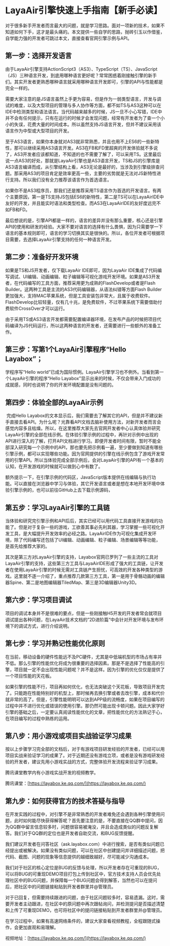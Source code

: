 # LayaAir引擎快速上手指南【新手必读】



​     对于很多新手开发者而言最大的问题，就是学习思路。面对一项新的技术，如果不知道如何下手，这才是最头痛的。本文提供一些自学的思路，抛砖引玉以作借鉴，自学能力强的开发者可跳过本文，直接查看官网引擎示例与API。

 

## 第一步：选择开发语言

由于LayaAir引擎支持ActionScript3（AS3）、TypeScript（TS）、JavaScript（JS）三种语言开发，到底用哪种语言更好呢？常常困惑着刚接触引擎的新手们。其实开发者更熟悉哪种语言就采用哪种语言开发即可，引擎的API与性能都是完全一样的。

需要大家注意的是JS语言虽然上手更为容易，但是作为一弱类型语言，开发与调试的难度，以及大型项目的管理与多人协作等方面，都不如TS与AS3这种可以在IDE中检测类型和语法语言。当代码越来越多的时候，JS一旦不小心写错，IDE中并不会有任何提示，只有在运行的时候才会发现问题，经常有开发者为了查一个小小的失误，花费大量的时间成本。所以虽然支持JS语言开发，但并不建议采用该语言作为中型或大型项目的开发。

至于AS3语言，如果你本身就对AS3就非常熟悉，并且也用不上ES6的一些新特性，那可以继续采用AS3语言开发。AS3在FB和FD里超爽的开发体验就不多说了，AS3开发者应该都知道，不知道的也不需要了解了，可以采用TS。这里最后说一点AS3的好处，那就是LayaAir引擎也是AS3语言开发，TS和JS的引擎库是AS3语言编译而成，从引擎结构上看，AS3无论是最好的，当涉及到引擎级排查问题。那采用AS3的项目肯定是效率更高一些，主要的劣势就是无法对JS新特性进行支持。所以我们没有全力推荐该语言作为首选语言。

如果你不是AS3程序员，那我们还是推荐采用TS语言作为首选的开发语言。有两个主要原因，第一是TS支持JS包括ES6的新特性，第二是TS可以在LayaAirIDE中友好的开发，并且能实时语法和类型检查。而AS3在LayaAirIDE的友好度远完不如FB和FD。

最后想说的是，引擎API都是一样的，语言的差异并没有那么重要，核心还是引擎API的使用和研发的经验。大家不要对语言的选择有什么畏惧，因为只需要学一下语言的基本规则即可，语言的学习切换其实是很快的。所以，各位开发者可根据项目需要，去选择LayaAir引擎支持的任何一种语言开发。

 

## 第二步：准备好开发环境

如果是TS和JS开发者，仅下载LayaAir IDE即可，因为LayaAir IDE集成了代码编写调试、UI编辑、动画编辑、粒子编辑等可视化游戏开发环境。如果是AS3开发者，在代码编写的工具方面，推荐采用更为成熟的FlashDevelop或者是Flash Builder。这两种工具是主流的AS3代码编辑器，从语法纠错等方面Flash Builder更加强大，支持MAC苹果系统，但是工具安装包非常大，且属于收费软件。FlashDevelop比较轻量，仅有几十兆，是免费软件，不过苹果系统下需要借助付费软件CrossOver才可以运行。

由于采用TS或AS3语言开发都需要配置编译器环境，在发布产品的时候把项目代码编译为JS代码运行，所以这两种语言的开发者，还需要进行一些额外的准备工作。



## 第三步：写第1个LayaAir引擎程序“Hello Layabox”；

学程序写“Hello world”已成为国际惯例。LayaAir引擎学习也不例外。当看到第一个LayaAir引擎的程序“Hello Layabox”显示出来的时候，不仅会带来入门成功的成就感，同时也说明了你的开发环境配置是没有问题的。



## 第四步：体验全部的LayaAir示例

​    完成Hello Layabox的文本显示后，我们需要去了解其它的API，但是并不建议新手直接去看API。为什么呢？光靠看API文档去脑补使用方法，对新开发者而言会感觉内容多且枯燥。所以，在这里推荐大家先去官网开发者中心认真体验并研究LayaAir引擎的全部在线示例。在体验引擎示例的过程中，再针对示例中出现的API进行深入的了解，打开API文档进行学习。即便开发者时间有限，暂时不能全部深入研究每一个示例中的API，那也要先把示例看一遍，至少要做到知道有哪些引擎示例，都可以实现哪些功能。因为官网提供的引擎在线示例包含了游戏开发常用的引擎API。所以当体验完成全部示例后，会对LayaAir引擎的API有一个基本的认知，在开发游戏的时候就可以做到心中有数了。

额外提示一下，在引擎示例的代码区，JavaScript版本提供在线编辑与执行功能。可以直接在浏览器中学习与体验，其它开发语言或者是想在本地开发环境中体验引擎示例的，也可以前往GitHub上去下载示例源码，

 

## 第五步：学习LayaAir引擎的工具链

当体验和研究完引擎示例和API后后，其实已经可以用代码工具直接开发游戏的功能了。但是对于复杂一些的游戏，工欲善其事必先利其器，学习掌握一些可视化开发工具，是大幅提升开发效率的必经之路。LayaAirIDE作为可视化集成开发环境，除了代码编写还包括了UI编辑、动画编辑、粒子编辑、场景编辑等等功能，是首先给推荐大家的。

其次是第三方对LayaAir引擎的支持，Layabox官网已罗列了一些主流的工具对LayaAir引擎的支持，这些第三方工具与LayaAirIDE形成了强大的工具链，让开发者在使用LayaAir引擎的时候无需对工具链产生担忧，可高效的开发各种类型的游戏。这里就不逐一介绍了，重点推荐几款第三方工具，第一是用于骨骼动画的编辑器Spine、第二是地图编辑器TiledMap、第三是3D编辑器Unity3D。



## 第六步：学习项目调试

项目的调试本身并不是很难的要点，但是一些刚接触H5开发的开发者常会就项目调试提出各种问题，在LayaAir技术文档的”2D进阶篇“中会针对开发环境与发布环境下的调试方式，进行介绍说明。



## 第七步：学习并熟记性能优化原则

在当前，移动设备的硬件性能远不及PC硬件，尤其是中低端机型的市场占有率并不低。那么引擎的性能优化将成为很重要的选择因素。那是不是选择了性能高的引擎，项目就一定不会出现性能问题呢？并不是这样。因为引擎的优化仅仅是提供了一个项目性能的天花板。

如果引擎的性能不行，项目再如何优化，也无法突破这个天花板，导致项目开发完了。只能跑在性能特别好的机型上，那时候再去换引擎或者去改引擎，成本和代价就非常的高了。但是，引擎性能明明可以达到APP级的流畅度，如果在项目编写的过程中并不进行优化或错误的使用引擎。那仍然可能出现卡顿问题。因此大家学好引擎的基础之后，一定要认真阅读性能优化的文章，把性能优化的方法熟记于心，在项目编写的过程中熟练的运用。

 

## 第八步：用小游戏或项目实战验证学习成果

按以上步骤学习完全部的文档后，对于有游戏项目研发经验的开发者，已经可以用项目实战来验证学习的成果了。对于近期还没有游戏立项，或者是没有游戏研发经验的开发者，建议先用小游戏实战的方式，完整体验开发流程来验证学习成果。

腾讯课堂教学内有小游戏实战开发的视频教学。

腾讯课堂：[https://layabox.ke.qq.com/](https://layabox.ke.qq.com/)



## 第九步：如何获得官方的技术答疑与指导

在开发实践的过程中，对引擎不是非常熟悉的开发者难免还会遇到各种引擎使用问题，此时如何能尽快获得解答呢？首先要注意的是，不要直接在QQ群中提问，因为QQ群中留言信息较多时，问题很容易被淹没，并且会造成类似的问题反复解答。我们对于QQ群的定位也是开发者自助交流，和BUG反馈提醒。

我们建议开发者在问答社区（ask.layabox.com）中进行搜索，是否有类似问题已经提出或被解决。如果没有类似问题，可以在社区中创建提问并详细描述问题，把代码、截图、问题的现象等信息提供的越细致越好，尽可能减少沟通成本。

我们对于社区的核心定位是BUG的反馈与处理，所以开发者存在可重现的BUG，可以将BUG的可重现DEMO项目打包上传到社区中，官方技术支持人员会优先处理社区中的BUG问题，并保障每一个BUG问题会得到解答，当然也可以在提问后，把社区中的问题链接粘贴到开发者群里并@管理员。

对于已回复，但需要持续跟进的问题，由于社区问题较多时，容易遗漏。这时，需要开发者主动跟进，在社区中的原问题中再次跟帖询问，并检测提问是否描述清楚和上传了可重现DEMO，也可将社区中的提问链接粘贴到开发者群里并@管理员。

在学习过程中，如果有高速网络条件的，建议大家查看视频教程，全程跟随式操作，会更加直观和易理解。

视频地址：[https://layabox.ke.qq.com/](https://layabox.ke.qq.com/)